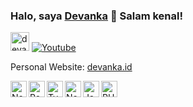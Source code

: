 ### Halo, saya [Devanka][personal] 👋 Salam kenal! 

[personal]: https://devanka.id

<img src="https://devanka.id/assets/devanka761_icon.png" alt="devanka761" width="30" /> [![Youtube](https://img.shields.io/youtube/channel/subscribers/UC6DRs2WBcTosEKqLUbgu5xA?color=%23ff0000&label=My%20Youtube&logo=youtube&logoColor=%23ffffff&style=for-the-badge)](https://youtube.com/@devanka761)

Personal Website: [devanka.id][personal]

<img align="left" alt="Next JS" height="26px" src="https://devanka.id/assets/static/nextjs_icon.png"/>
<img align="left" alt="React" height="26px" src="https://devanka.id/assets/static/react_icon.png"/>
<img align="left" alt="Typescript" height="26px" src="https://devanka.id/assets/static/typescript_icon.png" />
<img align="left" alt="Node JS" height="26px" src="https://devanka.id/assets/static/nodejs_icon.png" />
<img align="left" alt="Javascript" height="26px" src="https://devanka.id/assets/static/javascript_icon.png" />
<img align="left" alt="PHP" height="26px" src="https://devanka.id/assets/static/php_icon.png" />
